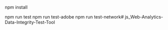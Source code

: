 npm install

npm run test
npm run test-adobe
npm run test-network#   j s _ W e b - A n a l y t i c s - D a t a - I n t e g r i t y - T e s t - T o o l  
 